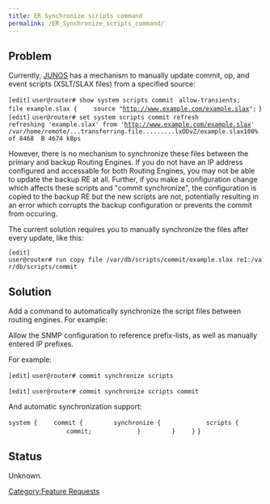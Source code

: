 ```yaml
---
title: ER Synchronize scripts command
permalink: /ER_Synchronize_scripts_command/
---
```


Problem
-------

Currently, [JUNOS](/JUNOS "wikilink") has a mechanism to manually update commit, op, and event scripts (XSLT/SLAX files) from a specified source:

`[edit]`
`user@router# show system scripts commit `
`allow-transients;`
`file example.slax {`
`    source "`[`http://www.example.com/example.slax`](http://www.example.com/example.slax)`";`
`}`
`[edit]`
`user@router# set system scripts commit refresh `
`refreshing 'example.slax' from '`[`http://www.example.com/example.slax`](http://www.example.com/example.slax)`'`
`/var/home/remote/...transferring.file.........lxODvZ/example.slax100% of 8468  B 4674 kBps`

However, there is no mechanism to synchronize these files between the primary and backup Routing Engines. If you do not have an IP address configured and accessable for both Routing Engines, you may not be able to update the backup RE at all. Further, if you make a configuration change which affects these scripts and "commit synchronize", the configuration is copied to the backup RE but the new scripts are not, potentially resulting in an error which corrupts the backup configuration or prevents the commit from occuring.

The current solution requires you to manually synchronize the files after every update, like this:

`[edit]`
`user@router# run copy file /var/db/scripts/commit/example.slax re1:/var/db/scripts/commit`

Solution
--------

Add a command to automatically synchronize the script files between routing engines. For example:

Allow the SNMP configuration to reference prefix-lists, as well as manually entered IP prefixes.

For example:

`[edit]`
`user@router# commit synchronize scripts`

`[edit]`
`user@router# commit synchronize scripts commit`

And automatic synchronization support:

`system {`
`    commit {`
`        synchronize {`
`            scripts {`
`                commit;`
`            }`
`        }`
`    }`
`}`

Status
------

Unknown.

[Category:Feature Requests](/Category:Feature_Requests "wikilink")